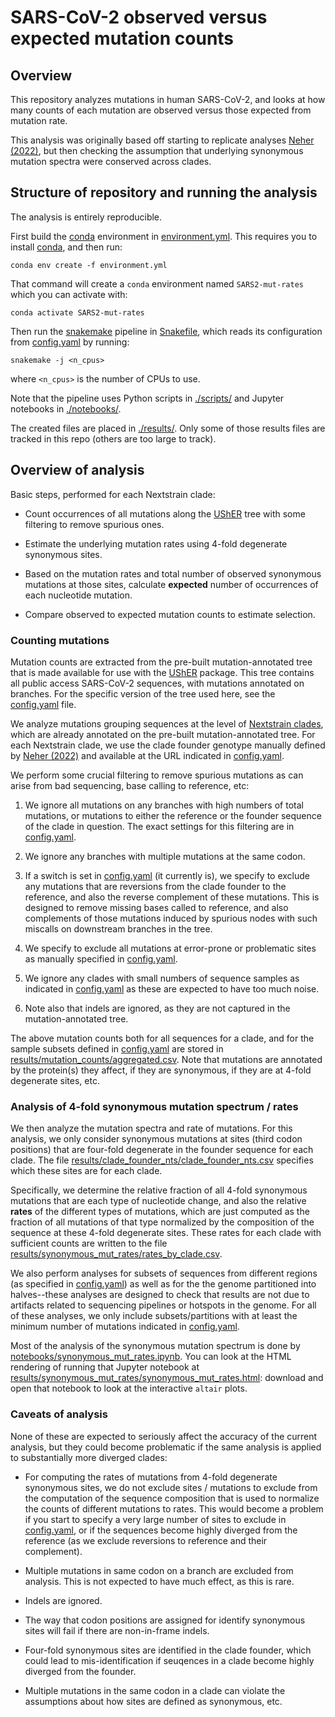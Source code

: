 # SARS-CoV-2 observed versus expected mutation counts

## Overview
This repository analyzes mutations in human SARS-CoV-2, and looks at how many counts of each mutation are observed versus those expected from mutation rate.

This analysis was originally based off starting to replicate analyses [Neher (2022)](https://www.biorxiv.org/content/10.1101/2022.08.22.504731v1.full), but then checking the assumption that underlying synonymous mutation spectra were conserved across clades.

## Structure of repository and running the analysis
The analysis is entirely reproducible.

First build the [conda](https://docs.conda.io/) environment in [environment.yml](environment.yml).
This requires you to install [conda](https://docs.conda.io/), and then run:

    conda env create -f environment.yml

That command will create a `conda` environment named `SARS2-mut-rates` which you can activate with:

    conda activate SARS2-mut-rates

Then run the [snakemake](https://snakemake.readthedocs.io/) pipeline in [Snakefile](Snakefile), which reads its configuration from [config.yaml](config.yaml) by running:

    snakemake -j <n_cpus>

where `<n_cpus>` is the number of CPUs to use.

Note that the pipeline uses Python scripts in [./scripts/](scripts) and Jupyter notebooks in [./notebooks/](notebooks).

The created files are placed in [./results/](results).
Only some of those results files are tracked in this repo (others are too large to track).

## Overview of analysis
Basic steps, performed for each Nextstrain clade:

 - Count occurrences of all mutations along the [UShER](https://usher-wiki.readthedocs.io/) tree with some filtering to remove spurious ones.

 - Estimate the underlying mutation rates using 4-fold degenerate synonymous sites.

 - Based on the mutation rates and total number of observed synonymous mutations at those sites, calculate **expected** number of occurrences of each nucleotide mutation.

 - Compare observed to expected mutation counts to estimate selection.

### Counting mutations
Mutation counts are extracted from the pre-built mutation-annotated tree that is made available for use with the [UShER](https://usher-wiki.readthedocs.io/) package.
This tree contains all public access SARS-CoV-2 sequences, with mutations annotated on branches.
For the specific version of the tree used here, see the [config.yaml](config.yaml) file.

We analyze mutations grouping sequences at the level of [Nextstrain clades](https://clades.nextstrain.org/), which are already annotated on the pre-built mutation-annotated tree.
For each Nextstrain clade, we use the clade founder genotype manually defined by [Neher (2022)](https://www.biorxiv.org/content/10.1101/2022.08.22.504731v1.full) and available at the URL indicated in [config.yaml](config.yaml).

We perform some crucial filtering to remove spurious mutations as can arise from bad sequencing, base calling to reference, etc:

 1. We ignore all mutations on any branches with high numbers of total mutations, or mutations to either the reference or the founder sequence of the clade in question. The exact settings for this filtering are in [config.yaml](config.yaml).

 2. We ignore any branches with multiple mutations at the same codon.

 3. If a switch is set in [config.yaml](config.yaml) (it currently is), we specify to exclude any mutations that are reversions from the clade founder to the reference, and also the reverse complement of these mutations. This is designed to remove missing bases called to reference, and also complements of those mutations induced by spurious nodes with such miscalls on downstream branches in the tree.

 4. We specify to exclude all mutations at error-prone or problematic sites as manually specified in [config.yaml](config.yaml).

 5. We ignore any clades with small numbers of sequence samples as indicated in [config.yaml](config.yaml) as these are expected to have too much noise.

 6. Note also that indels are ignored, as they are not captured in the mutation-annotated tree.

The above mutation counts both for all sequences for a clade, and for the sample subsets defined in [config.yaml](config.yaml) are stored in [results/mutation_counts/aggregated.csv](results/mutation_counts/aggregated.csv).
Note that mutations are annotated by the protein(s) they affect, if they are synonymous, if they are at 4-fold degenerate sites, etc.

### Analysis of 4-fold synonymous mutation spectrum / rates

We then analyze the mutation spectra and rate of mutations.
For this analysis, we only consider synonymous mutations at sites (third codon positions) that are four-fold degenerate in the founder sequence for each clade.
The file [results/clade_founder_nts/clade_founder_nts.csv](results/clade_founder_nts/clade_founder_nts.csv) specifies which these sites are for each clade.

Specifically, we determine the relative fraction of all 4-fold synonymous mutations that are each type of nucleotide change, and also the relative **rates** of the different types of mutations, which are just computed as the fraction of all mutations of that type normalized by the composition of the sequence at these 4-fold degenerate sites.
These rates for each clade with sufficient counts are written to the file [results/synonymous_mut_rates/rates_by_clade.csv](results/synonymous_mut_rates/rates_by_clade.csv).

We also perform analyses for subsets of sequences from different regions (as specified in [config.yaml](config.yaml)) as well as for the the genome partitioned into halves--these analyses are designed to check that results are not due to artifacts related to sequencing pipelines or hotspots in the genome.
For all of these analyses, we only include subsets/partitions with at least the minimum number of mutations indicated in [config.yaml](config.yaml).

Most of the analysis of the synonymous mutation spectrum is done by [notebooks/synonymous_mut_rates.ipynb](notebooks/synonymous_mut_rates.ipynb).
You can look at the HTML rendering of running that Jupyter notebook at [results/synonymous_mut_rates/synonymous_mut_rates.html](results/synonymous_mut_rates/synonymous_mut_rates.html): download and open that notebook to look at the interactive `altair` plots.

### Caveats of analysis
None of these are expected to seriously affect the accuracy of the current analysis, but they could become problematic if the same analysis is applied to substantially more diverged clades:

 - For computing the rates of mutations from 4-fold degenerate synonymous sites, we do not exclude sites / mutations to exclude from the computation of the sequence composition that is used to normalize the counts of different mutations to rates. This would become a problem if you start to specify a very large number of sites to exclude in [config.yaml](config.yaml), or if the sequences become highly diverged from the reference (as we exclude reversions to reference and their complement).
 
 - Multiple mutations in same codon on a branch are excluded from analysis. This is not expected to have much effect, as this is rare.

 - Indels are ignored.

 - The way that codon positions are assigned for identify synonymous sites will fail if there are non-in-frame indels.

 - Four-fold synonymous sites are identified in the clade founder, which could lead to mis-identification if seuqences in a clade become highly diverged from the founder.

 - Multiple mutations in the same codon in a clade can violate the assumptions about how sites are defined as synonymous, etc.

